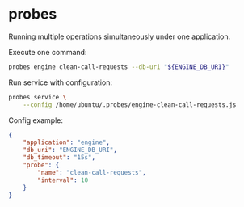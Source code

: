 # probes

Running multiple operations simultaneously under one application.

Execute one command:

```bash
probes engine clean-call-requests --db-uri "${ENGINE_DB_URI}"
```

Run service with configuration:

```bash
probes service \
    --config /home/ubuntu/.probes/engine-clean-call-requests.js
```

Config example:

```json
{
    "application": "engine",
    "db_uri": "ENGINE_DB_URI",
    "db_timeout": "15s",
    "probe": {
        "name": "clean-call-requests",
        "interval": 10
    }
}
```
